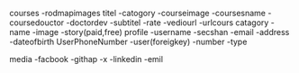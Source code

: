 courses
  -rodmapimages
  titel
  -catogory
  -courseimage
  -coursesname
  -coursedouctor
  -doctordev
  -subtitel
  -rate
  -vediourl
  -urlcours
catagory 
  -name 
  -image
  -story(paid,free)
profile 
  -username
  -secshan
  -email
  -address
  -dateofbirth
UserPhoneNumber
  -user(foreigkey)
  -number
  -type

media 
  -facbook
  -githap
  -x
  -linkedin
  -emil